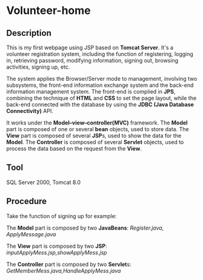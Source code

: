 # Volunteer-home
Description
----------
This is my first webpage using JSP based on **Tomcat Server**. It's a volunteer registration system, including the function of registering, logging in, retrieving password, modifying information, signing out, browsing activities, signing up, etc. 

The system applies the Browser/Server mode to management, involving two subsystems, the front-end information exchange system and the back-end information management system. The front-end is complied in **JPS**, combining the technique of **HTML** and **CSS** to set the page layout, while the back-end connected with the database by using the **JDBC (Java Database Connectivity)** API. 

It works under the **Model–view–controller(MVC)** framework. The **Model** part is composed of one or several **bean** objects, used to store data. The **View** part is composed of several **JSP**s, used to show the data for the **Model**. The **Controller** is composed of several **Servlet** objects, used to process the data based on the request from the **View**.

Tool
--------
SQL Server 2000, Tomcat 8.0

Procedure
-------
Take the function of signing up for example:

The **Model** part is composed by two **JavaBeans**: *Register.java, ApplyMessage.java*

The **View** part is composed by two **JSP**: *inputApplyMess.jsp,showApplyMess.jsp*

The **Controller** part is composed by two **Servlet**s: *GetMemberMess.java,HandleApplyMess.java*
